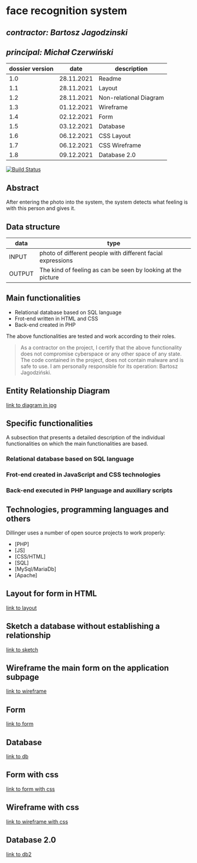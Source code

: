 # face recognition system

## _contractor: Bartosz Jagodzinski_
## _principal: Michał Czerwiński_


| dossier version | date | description |
| ------ | ------ | ------ |
| 1.0 | 28.11.2021 | Readme |
| 1.1 | 28.11.2021 | Layout |
| 1.2 | 28.11.2021 | Non-relational Diagram |
| 1.3 | 01.12.2021 | Wireframe |
| 1.4 | 02.12.2021 | Form |
| 1.5 | 03.12.2021 | Database |
| 1.6 | 06.12.2021 | CSS Layout |
| 1.7 | 06.12.2021 | CSS Wireframe |
| 1.8 | 09.12.2021 | Database 2.0 |


[![Build Status](https://travis-ci.org/joemccann/dillinger.svg?branch=master)](https://travis-ci.org/joemccann/dillinger)

## Abstract 
After entering the photo into the system, the system detects what feeling is with this person and gives it.

## Data structure

| data | type |
| ------ | ------ |
| INPUT | photo of different people with different facial expressions |
| OUTPUT | The kind of feeling as can be seen by looking at the picture |

## Main functionalities

+ Relational database based on SQL language
+ Frot-end written in HTML and CSS
+ Back-end created in PHP

The above functionalities are tested and work according to their roles.

> As a contractor on the project, I certify that the above functionality 
> does not compromise cyberspace or any other space of any state. 
> The code contained in the project, does not contain malware and is safe to use. 
> I am personally responsible for its operation: Bartosz Jagodziński.

## Entity Relationship Diagram

[link to diagram in jpg][erd]

## Specific functionalities

A subsection that presents a detailed description of the individual functionalities on which the main functionalities are based.

### Relational database based on SQL language

### Frot-end created in JavaScript and CSS technologies

### Back-end executed in PHP language and auxiliary scripts

## Technologies, programming languages and others

Dillinger uses a number of open source projects to work properly:

- [PHP]
- [JS]
- [CSS/HTML]
- [SQL]
- [MySql/MariaDb]
- [Apache]

 [erd]: <https://github.com/Michal3456/example_project/blob/main/sprites/Untitled%20Diagram.jpg>
 
 ## Layout for form in HTML

[link to layout][form]

[form]: <https://github.com/Michal3456/4cti/blob/main/5/sprites/layout.png>

 ## Sketch a database without establishing a relationship
 
[link to sketch][sketch]

[sketch]: <https://github.com/Michal3456/4cti/blob/main/5/sprites/sketch.png>

## Wireframe the main form on the application subpage

[link to wireframe][wireframe]

[wireframe]: <https://github.com/Michal3456/4cti/blob/main/5/sprites/wireframe.png>

## Form

[link to form][form1]

[form1]: <https://github.com/Michal3456/4cti/blob/main/5/main/form.html>

 ## Database

[link to db][dba]

[dba]: <https://github.com/Michal3456/4cti/blob/main/5/database/faces.sql>

## Form with css

[link to form with css][form2]

[form2]: <https://github.com/Michal3456/4cti/blob/main/5/main/form2.html>

## Wireframe with css

[link to wireframe with css][form3]

[form3]: <https://github.com/Michal3456/4cti/blob/main/5/main/form3.html>

 ## Database 2.0

[link to db2][dba2]

[dba2]: <https://github.com/Michal3456/4cti/blob/main/5/database/faces2.sql>
